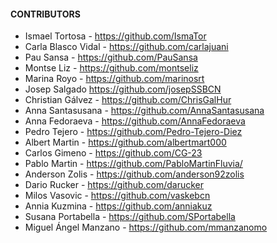 #### CONTRIBUTORS
* Ismael Tortosa - https://github.com/IsmaTor
* Carla Blasco Vidal - https://github.com/carlajuani
* Pau Sansa - https://github.com/PauSansa
* Montse Liz - https://github.com/montseliz
* Marina Royo - https://github.com/marinosrt
* Josep Salgado https://github.com/josepSSBCN
* Christian Gálvez - https://github.com/ChrisGalHur
* Anna Santasusana - https://github.com/AnnaSantasusana
* Anna Fedoraeva - https://github.com/AnnaFedoraeva
* Pedro Tejero - https://github.com/Pedro-Tejero-Diez
* Albert Martin - https://github.com/albertmart000
* Carlos Gimeno - https://github.com/CG-23
* Pablo Martin - https://github.com/PabloMartinFluvia/
* Anderson Zolis - https://github.com/anderson92zolis
* Dario Rucker - https://github.com/darucker
* Milos Vasovic - https://github.com/vaskebcn
* Annia Kuzmina - https://github.com/anniakuz
* Susana Portabella - https://github.com/SPortabella
* Miguel Ángel Manzano - https://github.com/mmanzanomo

